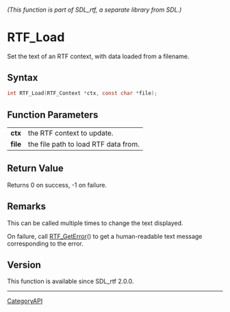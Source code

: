 ###### (This function is part of SDL_rtf, a separate library from SDL.)
# RTF_Load

Set the text of an RTF context, with data loaded from a filename.

## Syntax

```c
int RTF_Load(RTF_Context *ctx, const char *file);

```

## Function Parameters

|              |                                      |
| ------------ | ------------------------------------ |
| **ctx**      | the RTF context to update.           |
| **file**     | the file path to load RTF data from. |

## Return Value

Returns 0 on success, -1 on failure.

## Remarks

This can be called multiple times to change the text displayed.

On failure, call [RTF_GetError](RTF_GetError)() to get a human-readable
text message corresponding to the error.

## Version

This function is available since SDL_rtf 2.0.0.

----
[CategoryAPI](CategoryAPI)


